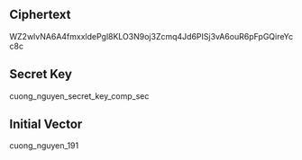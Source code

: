 ## Ciphertext
WZ2wlvNA6A4fmxxldePgl8KLO3N9oj3Zcmq4Jd6PISj3vA6ouR6pFpGQireYcc8c

## Secret Key
cuong_nguyen_secret_key_comp_sec

## Initial Vector
cuong_nguyen_191